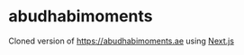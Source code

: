 # abudhabimoments

Cloned version of https://abudhabimoments.ae using [Next.js](https://nextjs.org/)
